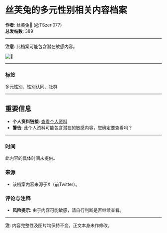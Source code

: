 # 丝芙兔的多元性别相关内容档案

**作者**: 丝芙兔🫦 (@TSzeri077)  
**总发帖数**: 389

---

**注意**: 此档案可能包含潜在敏感内容。

![🫦](https://abs-0.twimg.com/emoji/v2/svg/1fae6.svg)

---

### 标签
多元性别、性别认同、社群

---

## 重要信息

- **个人资料链接**: [查看个人资料](https://x.com/TSzeri077)
- **警告**: 此个人资料可能包含潜在的敏感内容，您确定要查看吗？ 

---

### 时间
此内容的具体时间未提供。

### 来源
- 该档案内容来源于X（前Twitter）。

### 评论与注释
- **风险提示**: 由于内容可能敏感，请自行判断是否继续查看。

---

**注**: 内容完整性及图片均保持不变，正文本身未作修改。